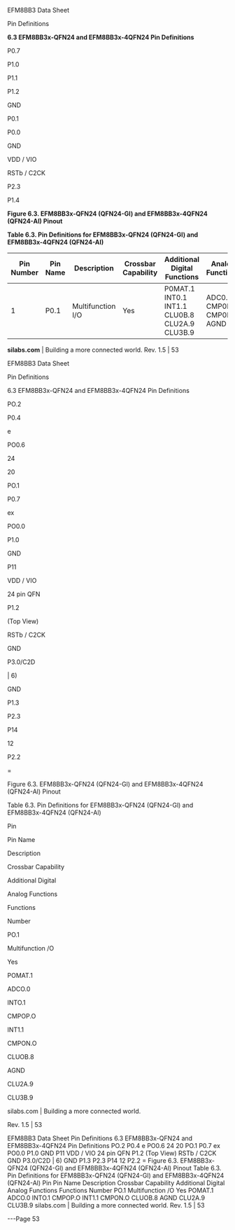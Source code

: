 EFM8BB3 Data Sheet

Pin Definitions


**6.3 EFM8BB3x-QFN24 and EFM8BB3x-4QFN24 Pin Definitions**


P0.7

P1.0


P1.1

P1.2

GND


P0.1

P0.0

GND

VDD / VIO

RSTb / C2CK









P2.3



P1.4



**Figure 6.3. EFM8BB3x-QFN24 (QFN24-GI) and EFM8BB3x-4QFN24 (QFN24-AI) Pinout**

**Table 6.3. Pin Definitions for EFM8BB3x-QFN24 (QFN24-GI) and EFM8BB3x-4QFN24 (QFN24-AI)**





|Pin<br>Number|Pin Name|Description|Crossbar Capability|Additional Digital<br>Functions|Analog Functions|
|---|---|---|---|---|---|
|1|P0.1|Multifunction I/O|Yes|P0MAT.1<br>INT0.1<br>INT1.1<br>CLU0B.8<br>CLU2A.9<br>CLU3B.9|ADC0.0<br>CMP0P.0<br>CMP0N.0<br>AGND|


**silabs.com** | Building a more connected world. Rev. 1.5 | 53



EFM8BB3 Data Sheet

Pin Definitions

6.3 EFM8BB3x-QFN24 and EFM8BB3x-4QFN24 Pin Definitions

PO.2

P0.4

e

PO0.6

24

20

PO.1

P0.7

ex

PO0.0

P1.0

GND

P11

VDD / VIO

24 pin QFN

P1.2

(Top View)

RSTb / C2CK

GND

P3.0/C2D

| 6)

GND

P1.3

P2.3

P14

12

P2.2

=

Figure 6.3. EFM8BB3x-QFN24 (QFN24-Gl) and EFM8BB3x-4QFN24 (QFN24-Al) Pinout

Table 6.3. Pin Definitions for EFM8BB3x-QFN24 (QFN24-Gl) and EFM8BB3x-4QFN24 (QFN24-Al)

Pin

Pin Name

Description

Crossbar Capability

Additional Digital

Analog Functions

Functions

Number

PO.1

Multifunction /O

Yes

POMAT.1

ADCO.0

INTO.1

CMPOP.O

INT1.1

CMPON.O

CLUOB.8

AGND

CLU2A.9

CLU3B.9

silabs.com | Building a more connected world.

Rev. 1.5 | 53

EFM8BB3 Data Sheet
Pin Definitions
6.3 EFM8BB3x-QFN24 and EFM8BB3x-4QFN24 Pin Definitions
PO.2 P0.4 e PO0.6
24 20
PO.1 P0.7
ex
PO0.0 P1.0
GND P11
VDD / VIO
24 pin QFN
P1.2
(Top View)
RSTb / C2CK GND
P3.0/C2D
| 6) GND P1.3
P2.3 P14
12
P2.2 =
Figure 6.3. EFM8BB3x-QFN24 (QFN24-Gl) and EFM8BB3x-4QFN24 (QFN24-Al) Pinout
Table 6.3. Pin Definitions for EFM8BB3x-QFN24 (QFN24-Gl) and EFM8BB3x-4QFN24 (QFN24-Al)
Pin Pin Name Description Crossbar Capability Additional Digital Analog Functions
Functions
Number
PO.1 Multifunction /O Yes POMAT.1 ADCO.0
INTO.1 CMPOP.O
INT1.1 CMPON.O
CLUOB.8 AGND
CLU2A.9
CLU3B.9
silabs.com | Building a more connected world. Rev. 1.5 | 53


---Page 53 

